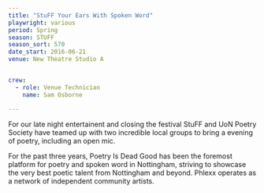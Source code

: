 ```yaml
---
title: "StuFF Your Ears With Spoken Word"
playwright: various 
period: Spring
season: STUFF
season_sort: 570
date_start: 2016-06-21
venue: New Theatre Studio A


crew:
  - role: Venue Technician
    name: Sam Osborne 

---
```


For our late night entertainent and closing the festival StuFF and UoN Poetry Society have teamed up with two incredible local groups to bring a evening of poetry, including an open mic.

For the past three years, Poetry Is Dead Good has been the foremost platform for poetry and spoken word in Nottingham, striving to showcase the very best poetic talent from Nottingham and beyond. Phlexx operates as a network of independent community artists.